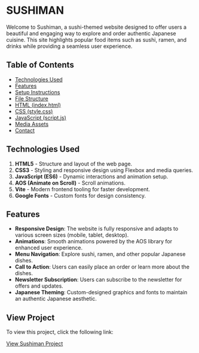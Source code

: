 # SUSHIMAN

Welcome to Sushiman, a sushi-themed website designed to offer users a beautiful and engaging way to explore and order authentic Japanese cuisine. This site highlights popular food items such as sushi, ramen, and drinks while providing a seamless user experience.

## Table of Contents

- [Technologies Used](#technologies-used)
- [Features](#features)
- [Setup Instructions](#setup-instructions)
- [File Structure](#file-structure)
- [HTML (index.html)](#html-indexhtml)
- [CSS (style.css)](#css-stylecss)
- [JavaScript (script.js)](#javascript-scriptjs)
- [Media Assets](#media-assets)
- [Contact](#contact)

## Technologies Used

1. **HTML5** - Structure and layout of the web page.
2. **CSS3** - Styling and responsive design using Flexbox and media queries.
3. **JavaScript (ES6)** - Dynamic interactions and animation setup.
4. **AOS (Animate on Scroll)** - Scroll animations.
5. **Vite** - Modern frontend tooling for faster development.
6. **Google Fonts** - Custom fonts for design consistency.

## Features

- **Responsive Design**: The website is fully responsive and adapts to various screen sizes (mobile, tablet, desktop).
- **Animations**: Smooth animations powered by the AOS library for enhanced user experience.
- **Menu Navigation**: Explore sushi, ramen, and other popular Japanese dishes.
- **Call to Action**: Users can easily place an order or learn more about the dishes.
- **Newsletter Subscription**: Users can subscribe to the newsletter for offers and updates.
- **Japanese Theming**: Custom-designed graphics and fonts to maintain an authentic Japanese aesthetic.

## View Project

To view this project, click the following link:

[View Sushiman Project](http://127.0.0.1:5500/SUSHIMAN/project_html_css_website-main/index.html)




